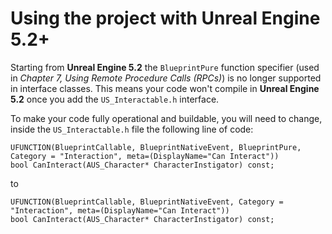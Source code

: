 # Using the project with Unreal Engine 5.2+

Starting from **Unreal Engine 5.2** the `BlueprintPure` function specifier (used in _Chapter 7, Using Remote Procedure Calls (RPCs)_) is no longer supported in interface classes. This means your code won't compile in **Unreal Engine 5.2** once you add the `US_Interactable.h` interface.

To make your code fully operational and buildable, you will need to change, inside the `US_Interactable.h` file the following line of code:

```
UFUNCTION(BlueprintCallable, BlueprintNativeEvent, BlueprintPure, Category = "Interaction", meta=(DisplayName="Can Interact"))
bool CanInteract(AUS_Character* CharacterInstigator) const;
```

to

```
UFUNCTION(BlueprintCallable, BlueprintNativeEvent, Category = "Interaction", meta=(DisplayName="Can Interact"))
bool CanInteract(AUS_Character* CharacterInstigator) const;
```
